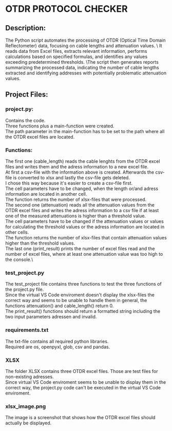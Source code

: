# OTDR PROTOCOL CHECKER
## Description:
The Python script automates the processing of OTDR (Optical Time Domain Reflectometer) data, focusing on cable lengths and attenuation values. \ It reads data from Excel files, extracts relevant information, performs calculations based on specified formulas, and identifies any values exceeding predetermined thresholds. \The script then generates reports summarizing the processed data, indicating the number of cable lengths extracted and identifying addresses with potentially problematic attenuation values.
## Project Files:
### project.py:
Contains the code. \
Three functions plus a main-function were created.\
The path parameter in the main-function has to be set to the path where all the OTDR excel files are located.
### Functions:
The first one (cable_length) reads the cable lenghts from the OTDR excel files and writes them and the adress information to a new excel file.\
At first a csv-file with the information above is created. Afterwards the csv-file is converted to xlsx and lastly the csv-file gets deleted.\
I chose this way because it's easier to create a csv-file first.\
The cell parameters have to be changed, when the length or/and adress information are located in another cell.\
The function returns the number of xlsx-files that were processed.\
The second one (attenuation) reads all the attenuation values from the OTDR excel files and writes the adress information to a csv file if at least one of the measured attenuations is higher than a threshold value.\
The cell parameters have to be changed if the attenuation values or values for calculating the threshold values or the adress information are located in other cells.\
The function returns the number of xlsx-files that contain attenuation values higher than the threshold values.\
The last one (print_result) prints the number of excel files read and the number of excel files, where at least one attenuation value was too high to the console.\
### test_project.py
The test_project file contains three functions to test the three functions of the project.py file.\
Since the virtual VS Code enviroment doesn't display the xlsx-files the correct way and seems to be unable to handle them in general, the functions attenuation() and cable_length() return 0.\
The print_result() functions should return a formatted string including the two input parameters adressen and invalid.
### requirements.txt
The txt-file contains all required python libraries.\
Required are os, openpyxl, glob, csv and pandas.
### XLSX
The folder XLSX contains three OTDR excel files. Those are test files for non-existing adresses.\
Since virtual VS Code enviroment seems to be unable to display them in the correct way, the project.py code can't be executed in the virtual VS Code enviroment.
### xlsx_image.png
The image is a screenshot that shows how the OTDR excel files should actually be displayed.

